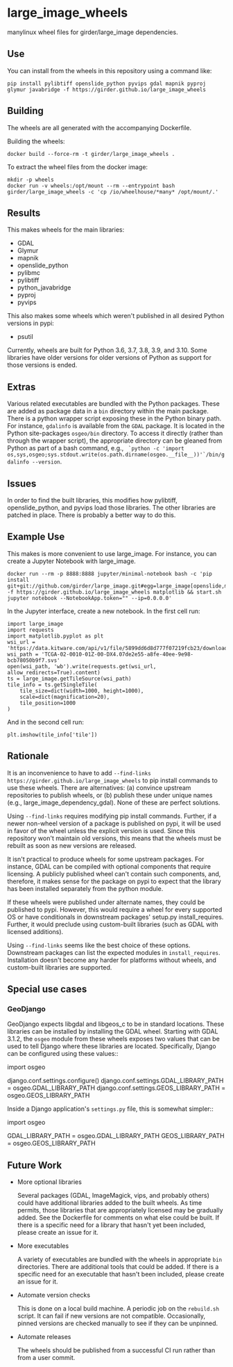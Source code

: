 # large_image_wheels

manylinux wheel files for girder/large_image dependencies.

## Use

You can install from the wheels in this repository using a command like:
```
pip install pylibtiff openslide_python pyvips gdal mapnik pyproj glymur javabridge -f https://girder.github.io/large_image_wheels
```

## Building

The wheels are all generated with the accompanying Dockerfile.

Building the wheels:
```
docker build --force-rm -t girder/large_image_wheels .
```

To extract the wheel files from the docker image:
```
mkdir -p wheels
docker run -v wheels:/opt/mount --rm --entrypoint bash girder/large_image_wheels -c 'cp /io/wheelhouse/*many* /opt/mount/.'
```

## Results

This makes wheels for the main libraries:
- GDAL
- Glymur
- mapnik
- openslide_python
- pylibmc
- pylibtiff
- python_javabridge
- pyproj
- pyvips

This also makes some wheels which weren't published in all desired Python versions in pypi:
- psutil

Currently, wheels are built for Python 3.6, 3.7, 3.8, 3.9, and 3.10.  Some libraries have older versions for older versions of Python as support for those versions is ended.

## Extras

Various related executables are bundled with the Python packages.  These are added as package data in a `bin` directory within the main package.  There is a python wrapper script exposing these in the Python binary path.  For instance, `gdalinfo` is available from the `GDAL` package.  It is located in the Python site-packages `osgeo/bin` directory.  To access it directly (rather than through the wrapper script), the appropriate directory can be gleaned from Python as part of a bash command, e.g., `` `python -c 'import os,sys,osgeo;sys.stdout.write(os.path.dirname(osgeo.__file__))'`/bin/gdalinfo --version``.

## Issues

In order to find the built libraries, this modifies how pylibtiff, openslide_python, and pyvips load those libraries.  The other libraries are patched in place.  There is probably a better way to do this.

## Example Use

This makes is more convenient to use large_image.  For instance, you can create a Jupyter Notebook with large_image.

```
docker run --rm -p 8888:8888 jupyter/minimal-notebook bash -c 'pip install git+git://github.com/girder/large_image.git#egg=large_image[openslide,mapnik] -f https://girder.github.io/large_image_wheels matplotlib && start.sh jupyter notebook --NotebookApp.token="" --ip=0.0.0.0'
```

In the Jupyter interface, create a new notebook.  In the first cell run:
```
import large_image
import requests
import matplotlib.pyplot as plt
wsi_url = 'https://data.kitware.com/api/v1/file/5899dd6d8d777f07219fcb23/download'
wsi_path = 'TCGA-02-0010-01Z-00-DX4.07de2e55-a8fe-40ee-9e98-bcb78050b9f7.svs'
open(wsi_path, 'wb').write(requests.get(wsi_url, allow_redirects=True).content)
ts = large_image.getTileSource(wsi_path)
tile_info = ts.getSingleTile(
    tile_size=dict(width=1000, height=1000),
    scale=dict(magnification=20),
    tile_position=1000
)
```
And in the second cell run:
```
plt.imshow(tile_info['tile'])
```

## Rationale

It is an inconvenience to have to add `--find-links https://girder.github.io/large_image_wheels` to pip install commands to use these wheels.  There are alternatives: (a) convince upstream repositories to publish wheels, or (b) publish these under unique names (e.g., large_image_dependency_gdal).  None of these are perfect solutions.  

Using `--find-links` requires modifying pip install commands.  Further, if a newer non-wheel version of a package is published on pypi, it will be used in favor of the wheel unless the explicit version is used.  Since this repository won't maintain old versions, this means that the wheels must be rebuilt as soon as new versions are released.

It isn't practical to produce wheels for some upstream packages.  For instance, GDAL can be compiled with optional components that require licensing.  A publicly published wheel can't contain such components, and, therefore, it makes sense for the package on pypi to expect that the library has been installed separately from the python module.

If these wheels were published under alternate names, they could be published to pypi.  However, this would require a wheel for every supported OS or have conditionals in downstream packages' setup.py install_requires.  Further, it would preclude using custom-built libraries (such as GDAL with licensed additions).

Using `--find-links` seems like the best choice of these options.  Downstream packages can list the expected modules in `install_requires`.  Installation doesn't become any harder for platforms without wheels, and custom-built libraries are supported.

## Special use cases

### GeoDjango

GeoDjango expects libgdal and libgeos_c to be in standard locations.  These libraries can be installed by installing the GDAL wheel.  Starting with GDAL 3.1.2, the `osgeo` module from these wheels exposes two values that can be used to tell Django where these libraries are located.  Specifically, Django can be configured using these values::

  import osgeo

  django.conf.settings.configure()
  django.conf.settings.GDAL_LIBRARY_PATH = osgeo.GDAL_LIBRARY_PATH
  django.conf.settings.GEOS_LIBRARY_PATH = osgeo.GEOS_LIBRARY_PATH

Inside a Django application's `settings.py` file, this is somewhat simpler::

  import osgeo

  GDAL_LIBRARY_PATH = osgeo.GDAL_LIBRARY_PATH
  GEOS_LIBRARY_PATH = osgeo.GEOS_LIBRARY_PATH

## Future Work

- More optional libraries

  Several packages (GDAL, ImageMagick, vips, and probably others) could have additional libraries added to the built wheels.  As time permits, those libraries that are appropriately licensed may be gradually added.  See the Dockerfile for comments on what else could be built.  If there is a specific need for a library that hasn't yet been included, please create an issue for it.

- More executables

  A variety of executables are bundled with the wheels in appropriate `bin` directories.  There are additional tools that could be added.  If there is a specific need for an executable that hasn't been included, please create an issue for it.

- Automate version checks

  This is done on a local build machine.  A periodic job on the `rebuild.sh` script.  It can fail if new versions are not compatible.  Occasionally, pinned versions are checked manually to see if they can be unpinned.

- Automate releases

  The wheels should be published from a successful CI run rather than from a user commit.
